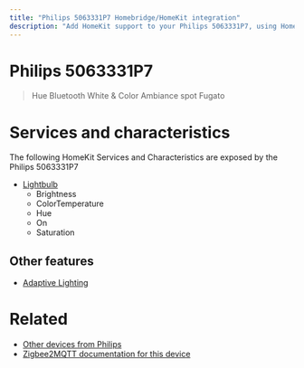 ```yaml
---
title: "Philips 5063331P7 Homebridge/HomeKit integration"
description: "Add HomeKit support to your Philips 5063331P7, using Homebridge, Zigbee2MQTT and homebridge-z2m."
---
```

<!---
This file has been GENERATED using src/docgen/docgen.ts
DO NOT EDIT THIS FILE MANUALLY!
-->
# Philips 5063331P7
> Hue Bluetooth White & Color Ambiance spot Fugato


# Services and characteristics
The following HomeKit Services and Characteristics are exposed by
the Philips 5063331P7

* [Lightbulb](../../light.md)
  * Brightness
  * ColorTemperature
  * Hue
  * On
  * Saturation


## Other features
* [Adaptive Lighting](../../light.md)


# Related
* [Other devices from Philips](../index.md#philips)
* [Zigbee2MQTT documentation for this device](https://www.zigbee2mqtt.io/devices/5063331P7.html)